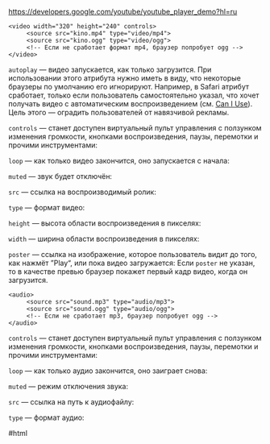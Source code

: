 https://developers.google.com/youtube/youtube_player_demo?hl=ru

```
<video width="320" height="240" controls>
     <source src="kino.mp4" type="video/mp4">
     <source src="kino.ogg" type="video/ogg">
     <!-- Если не сработает формат mp4, браузер попробует ogg --> 
</video> 
```

`autoplay` — видео запускается, как только загрузится. При использовании этого атрибута нужно иметь в виду, что некоторые браузеры по умолчанию его игнорируют. Например, в Safari атрибут сработает, только если пользователь самостоятельно указал, что хочет получать видео с автоматическим воспроизведением (см. [Can I Use](https://caniuse.com/)). Цель этого — оградить пользователей от навязчивой рекламы.

`controls` — станет доступен виртуальный пульт управления с ползунком изменения громкости, кнопками воспроизведения, паузы, перемотки и прочими инструментами:

`loop` — как только видео закончится, оно запускается с начала:

`muted` — звук будет отключён:

`src` — ссылка на воспроизводимый ролик:

`type` — формат видео:

`height` — высота области воспроизведения в пикселях:

`width` — ширина области воспроизведения в пикселях:

`poster` — ссылка на изображение, которое пользователь видит до того, как нажмёт ”Play“, или пока видео загружается:
Если `poster` не указан, то в качестве превью браузер покажет первый кадр видео, когда он загрузится.


```
<audio>
     <source src="sound.mp3" type="audio/mp3">
     <source src="sound.ogg" type="audio/ogg">
     <!-- Если не сработает mp3, браузер попробует ogg --> 
</audio> 
```

`controls` — станет доступен виртуальный пульт управления с ползунком изменения громкости, кнопками воспроизведения, паузы, перемотки и прочими инструментами:

`loop` — как только аудио закончится, оно заиграет снова:

`muted` — режим отключения звука:

`src` — ссылка на путь к аудиофайлу:

`type` — формат аудио:

#html